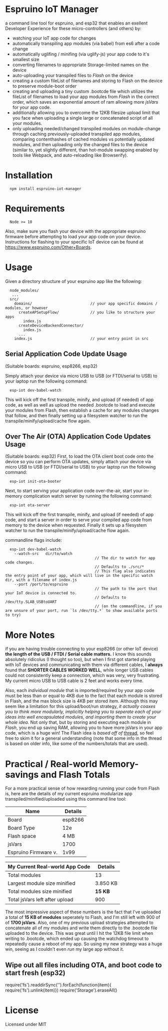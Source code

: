 # Espruino IoT Manager

a command line tool for espruino, and esp32 that enables an exellent Developer Experience for these micro-controllers (and others) by:

- watching your IoT app code for changes
- automatically transpiling app modules (via babel) from es6 after a code change
- automatically uglifing / minifing (via uglify-js) your app code to it's smallest size
- converting filenames to appropriate Storage-limited names on the device
- auto-uploading your transpiled files to *Flash* on the device
- creating a custom fileList of filenames and storing to Flash on the device to preserve module-boot order
- creating and uploading a tiny custom .bootcde file which utilizes the fileList of filenames to load your app modules from *Flash* in the correct order, which saves an exponential amount of ram allowing more *jsVars* for your app code.
- additionally allowing you to overcome the 12KB filesize upload limit that you face when uploading a single large or concatenated script of all your modules.
- only uploading needed/changed transpiled modules on module-change through caching previously-uploaded transpiled app modules, comparing contenthashes of cached modules vs potentially updated modules, and then uploading only the changed files to the device (similar to, yet slightly different, than hot-module swapping enabled by tools like Webpack, and auto-reloading like Browserify).


# Installation

```
  npm install espruino-iot-manager
```

# Requirements

```
  Node >= 10
```

Also, make sure you flash your device with the appropriate espruino firmware before attempting to load your app code on your device. Instructions for flashing to your specific IoT device can be found at https://www.espruino.com/Other+Boards.



# Usage

Given a directory structure of your espruino app like the following:

```
  node_modules/
   ...
  src/
    domains/                          // your app specific domains / modules, or however 
      createAPSetupFlow/              // you like to structure your apps
        index.js                      
      createDeviceBackendConnector/
        index.js      
      ...
    index.js                          // your entry point in src
```

## Serial Application Code Update Usage
(Suitable boards: espruino, esp8266, esp32)

Simply attach your device via micro USB to USB (or FTDI/serial to USB) to your laptop run the following command:

```
  esp-iot dev-babel-watch
```

This will kick off the first transpile, minify, and upload (if needed) of app code, as well as well as upload the needed .bootcde to load and execute your modules from Flash, then establish a cache for any modules changes that follow, and then finally setting up a filesystem watcher to run the transpile/minify/upload/cache flow again.


## Over The Air (OTA) Application Code Updates Usage
(Suitable boards: esp32)
First, to load the OTA client boot code onto the device so you can perform OTA updates, simply attach your device via micro USB to USB (or FTDI/serial to USB) to your laptop run the following command:

```
  esp-iot init-ota-booter
```

Next, to start serving your application code over-the-air, start your in-memory complication watch server by running the following command:

```
  esp-iot ota-server
```

This will kick off the first transpile, minify, and upload (if needed) of app code, and start a server in order to serve your compiled app code from memory to the device when requested. Finally it sets up a filesystem watcher to run the transpile/minify/upload/cache flow again.


commandline flags include:

```
  esp-iot dev-babel-watch
    --watch-src   dir/to/watch           
                                        // The dir to watch for app code changes.
                                        // Defaults to ./src/*
                                        // This flag also indicates the entry point of your app, which will live in the specific watch dir, with a filename of index.js
    --port /port/to/espruino             
                                        // The path to the port that your IoT device is connected to.
                                        // Defaults to /dev/tty.SLAB_USBtoUART
                                        // (on the commandline, if you are unsure of your port, run `ls /dev/tty.*` to show available ports to try) 
```


# More Notes

if you are having trouble connecting to your esp8266 (or other IoT device) **the length of the USB / FTDI / Serial cable matters.** I know this sounds absolutely ridicolus (I thought so too), but when I first got started playing with IoT devices and communicating with them via different cables, I **always** found that **SHORTER CABLES WORKED WELL**, while longer USB cables could not consistently keep a connection, which was very, very frustrating. My current micro USB to USB cable is 2 feet and works every time.

Also, each *individual module* that is imported/required by your app code must be less than or equal to 4KB due to the fact that each module is stored in Flash, and the max block size is 4KB per stored item. Although this may seem like a limitation for this upload/boot/run strategy, *it actually coaxes you to think more modularly, implicitly helping you to seperate each of your ideas into well encapsulated modules, and importing them to create your whole idea.* Not only that, but by storing and executing each module in *Flash*, you end up saving RAM, allowing you to have more jsVars in your app code, which is a huge win! The Flash idea is *based off of* [thread](http://forum.espruino.com/conversations/290975/), so feel free to skim it for a general understanding (note that some info in the thread is based on older info, like some of the numbers/totals that are used).

# Practical / Real-world Memory-savings and Flash Totals

For a more practical sense of how rewarding running your code from Flash is, here are the details of my current espruino modularize app transpiled/minified/uploaded using this command line tool:

| Name                  | Details        |
| ----                  | -----          |
| Board                 | esp8266        |
| Board Type            | 12e            |
| Flash space           | 4 MB           |
| jsVars                | 1700           |
| Espruino Firmware v.  | 1v99           |


| My Current Real-world **App Code**  | Details        |
| ----                                | -----          |
| Total modules                       | 13             |
| Largest module size minified        | 3.850 KB       |
| Total modules size minified         | **15 KB**      |
| Total jsVars left after upload      | 900            |

The most impressive aspect of these numbers is the fact that I've uploaded a total of **15 KB of modules** seperately to Flash, and I'm still left with 900 of of **1700 jsVars**. Also, one of my previous upload strategies attempted to concatenate all of my modules and write them directly to the .bootcde file uploaded to the device. This was great until I hit the 12KB file limit when writing to .bootcde, which ended up causing the watchdog timeout to repeatedly cause a reboot of my app. So using my new strategy was a huge win, seeing as I couldn't even *run* my large app without it.

## Wipe out all files including OTA, and boot code to start fresh (esp32)

require('fs').readdirSync('').forEach(function(item){
require('fs').unlink(item)})
require('Storage').eraseAll()


# License

Licensed under MIT
